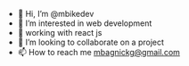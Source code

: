 - 👋 Hi, I’m @mbikedev
- 👀 I’m interested in web development
- 🌱 working with react js
- 💞️ I’m looking to collaborate on a project
- 📫 How to reach me mbagnickg@gmail.com

<!---
mbikedev/mbikedev is a ✨ special ✨ repository because its `README.md` (this file) appears on your GitHub profile.
You can click the Preview link to take a look at your changes.
--->
